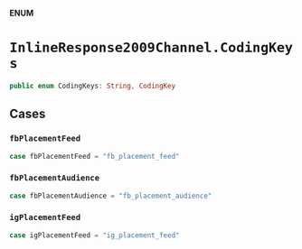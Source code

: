 **ENUM**

# `InlineResponse2009Channel.CodingKeys`

```swift
public enum CodingKeys: String, CodingKey
```

## Cases
### `fbPlacementFeed`

```swift
case fbPlacementFeed = "fb_placement_feed"
```

### `fbPlacementAudience`

```swift
case fbPlacementAudience = "fb_placement_audience"
```

### `igPlacementFeed`

```swift
case igPlacementFeed = "ig_placement_feed"
```
